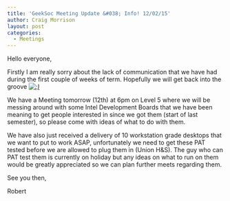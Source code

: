 ```yaml
---
title: 'GeekSoc Meeting Update &#038; Info! 12/02/15'
author: Craig Morrison
layout: post
categories:
  - Meetings
---
```

Hello everyone,

Firstly I am really sorry about the lack of communication that we have had during the first couple of weeks of term. Hopefully we will get back into the groove <i class="_4-k1 img sp_4Wn7r2ult0E sx_c2421f"><span style="text-decoration: underline;"><img src="{{site.baseurl}}/wp-includes/images/smilies/icon_smile.gif" alt=":)" class="wp-smiley" /></span></i>

We have a Meeting tomorrow (12th) at 6pm on Level 5 where we will be messing around with some Intel Development Boards that we have been meaning to get people interested in since we got them (start of last semester), so please come with ideas of what to do with them.

<div class="text_exposed_show">
  <p>
    We have also just received a delivery of 10 workstation grade desktops that we want to put to work ASAP, unfortunately we need to get these PAT tested before we are allowed to plug them in (Union H&S). The guy who can PAT test them is currently on holiday but any ideas on what to run on them would be greatly appreciated so we can plan further meets regarding them.
  </p>
  
  <p>
    See you then,
  </p>
  
  <p>
    Robert
  </p>
</div>